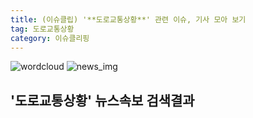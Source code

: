 ```yaml
---
title: (이슈클립) '**도로교통상황**' 관련 이슈, 기사 모아 보기
tag: 도로교통상황
category: 이슈클리핑
---
```

![wordcloud](https://s3.ap-northeast-2.amazonaws.com/lyrics101-wordcloud/2018-09-24-1537754510.png)
![news_img](https://user-images.githubusercontent.com/42597476/44507050-1206f400-a6e4-11e8-8d98-7ffbfebb353f.png)
## **'**도로교통상황**'** 뉴스속보 검색결과

